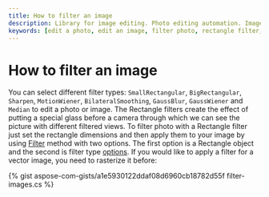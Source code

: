 ```yaml
---
title: How to filter an image
description: Library for image editing. Photo editing automation. Image manipulation by NET (C#) program. Filter an image.
keywords: [edit a photo, edit an image, filter photo, rectangle filter, sharpen filter, Gauss blur]
---
```


# How to filter an image

You can select different filter types: `SmallRectangular`, `BigRectangular`, `Sharpen`, `MotionWiener`, `BilateralSmoothing`, `GaussBlur`, `GaussWiener` and `Median` to edit a photo or image. The Rectangle filters create the effect of putting a special glass before a camera through which we can see the picture with different filtered views. To filter photo with a Rectangle filter just set the rectangle dimensions and then apply them to your image by using [Filter](https://reference.aspose.com/imaging/net/aspose.imaging/rasterimage/filter/) method with two options. The first option is a Rectangle object and the second is filter type [options](https://reference.aspose.com/imaging/net/aspose.imaging.imagefilters.filteroptions/). If you would like to apply a filter for a vector image, you need to rasterize it before:

{% gist aspose-com-gists/a1e5930122ddaf08d6960cb18782d55f filter-images.cs %}
